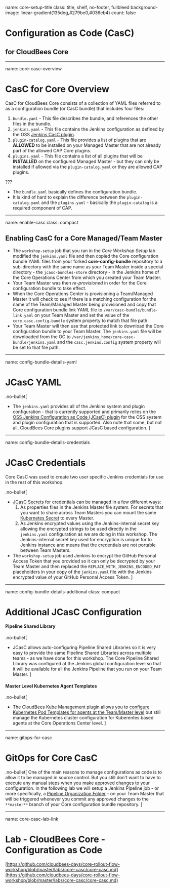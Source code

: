 name: core-setup-title
class: title, shelf, no-footer, fullbleed
background-image: linear-gradient(135deg,#279be0,#036eb4)
count: false

# Configuration as Code (CasC) 
## for CloudBees Core

---
name: core-casc-overview

# CasC for Core Overview

CasC for CloudBees Core consists of a collection of YAML files referred to as a configuration bundle (or CasC bundle) that includes four files:

1. `bundle.yaml` - This file describes the bundle, and references the other files in the bundle.
2. `jenkins.yaml` - This file contains the Jenkins configuration as defined by the OSS [Jenkins CasC plugin](https://github.com/jenkinsci/configuration-as-code-plugin).
3. `plugin-catalog.yaml` - This file provides a list of plugins that are **ALLOWED** to be installed on your Managed Master that are not already part of the allowed CAP Core plugins.
4. `plugins.yaml` - This file contains a list of all plugins that will be **INSTALLED** on the configured Managed Master - but they can only be installed if allowed via the `plugin-catalog.yaml` or they are allowed CAP plugins.

???
* The `bundle.yaml` basically defines the configuration bundle.
* It is kind of hard to explain the difference between the `plugin-catalog.yaml` and the `plugins.yaml` - basically the `plugin-catalog` is a required component of CAP.
---
name: enable-casc
class: compact

## Enabling CasC for a Core Managed/Team Master

* The `workshop-setup` job that you ran in the *Core Workshop Setup* lab modified the `jenkins.yaml` file and then copied the Core configuration bundle YAML files from your forked **core-config-bundle** repository to a sub-directory with the same name as your Team Master inside a special directory - the `jcasc-bundles-store` directory - in the Jenkins home of the Core Operations Center from which you created your Team Master. 
* Your Team Master was then *re-provisioned* in order for the Core configuration bundle to take effect.
* When the Core Operations Center is provisioning a Team/Managed Master it will check to see if there is a matching configuration for the name of the Team/Managed Master being provisioned and copy that Core configuration bundle link YAML file to `/var/casc-bundle/bundle-link.yaml` on your Team Master and set the value of the `core.casc.config.bundle` system property to match that file path.
* Your Team Master will then use that protected link to download the Core configuration bundle to your Team Master. The `jenkins.yaml` file will be downloaded from the OC to `/var/jenkins_home/core-casc-bundle/jenkins.yaml` and the `casc.jenkins.config` system property will be set to that file path.

---
name: config-bundle-details-yaml

# JCasC YAML

.no-bullet[
* The `jenkins.yaml` provides all of the Jenkins system and plugin configuration - that is currently supported and primarily relies on the [OSS Jenkins Configuration as Code (JCasC) plugin](https://github.com/jenkinsci/configuration-as-code-plugin) for the OSS system and plugin configuration that is supported. Also note that some, but not all, CloudBees Core plugins support JCasC based configuration.
]

---
name: config-bundle-details-credentials

# JCasC Credentials

Core CasC was used to create two user specific Jenkins credentials for use in the rest of this workshop.

.no-bullet[
* [JCasC Secrets](https://github.com/jenkinsci/configuration-as-code-plugin/blob/master/docs/features/secrets.adoc) for credentials can be managed in a few different ways:
  1. As properties files in the Jenkins Master file system. For secrets that you want to share across Team Masters you can mount the same [Kubernetes Secret](https://kubernetes.io/docs/concepts/configuration/secret/) to every Master.
  2. As Jenkins encrypted values using the Jenkins-internal secret key allowing the encrypted strings to be used directly in the  `jenkins.yaml` configuration as we are doing in this workshop. The Jenkins-internal secret key used for encryption is unique for to Jenkins instance and means that the credentials are not portable between Team Masters.
* The `workshop-setup` job used Jenkins to encrypt the GitHub Personal Access Token that you provided so it can only be decrypted by your Team Master and then replaced the `REPLACE_WITH_JENKINS_ENCODED_PAT` placeholders in your copy of the `jenkins.yaml` file with the Jenkins encrypted value of your GitHub Personal Access Token. 
]

---
name: config-bundle-details-additional
class: compact

# Additional JCasC Configuration

#### Pipeline Shared Library

.no-bullet[
* JCasC allows auto-configuring Pipeline Shared Libraries so it is very easy to provide the same Pipeline Shared Libraries across multiple teams - as we have done for this workshop. The Core Pipeline Shared Library was configured at the Jenkins global configuration level so that it will be available for all the Jenkins Pipeline that you run on your Team Master.
]

#### Master Level Kubernetes Agent Templates

.no-bullet[
* The CloudBees Kube Management plugin allows you to [configure Kubernetes Pod Templates for agents at the Team/Master level](https://docs.cloudbees.com/docs/cloudbees-core/latest/cloud-admin-guide/agents#_editing_pod_templates_per_team_using_masters) but still manage the Kubernetes cluster configuration for Kuberentes based agents at the Core Operations Center level.
]

---
name: gitops-for-casc

# GitOps for Core CasC

.no-bullet[
One of the main reasons to manage configurations as code is to allow it to be managed in source control. But you still don't want to have to execute any manual steps when you make approved changes to your configuration. In the following lab we will setup a Jenkins Pipeline job - or more specifically, a [Pipeline Organization Folder](https://jenkins.io/doc/book/pipeline/multibranch/#organization-folders) - on your Team Master that will be triggered whenever you commit any approved changes to the `**master**` branch of your Core configuration bundle repository.
]

---
name: core-casc-lab-link
# Lab - CloudBees Core - Configuration as Code

[https://github.com/cloudbees-days/core-rollout-flow-workshop/blob/master/labs/core-casc/core-casc.md](https://github.com/cloudbees-days/core-rollout-flow-workshop/blob/master/labs/core-casc/core-casc.md)